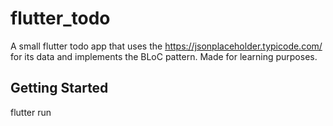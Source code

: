 # flutter_todo

A small flutter todo app that uses the https://jsonplaceholder.typicode.com/ for its data and implements the BLoC pattern. Made for learning purposes.

## Getting Started

flutter run
